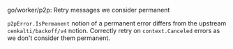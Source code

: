 go/worker/p2p: Retry messages we consider permanent

`p2pError.IsPermanent` notion of a permanent error differs from the upstream
`cenkalti/backoff/v4` notion. Correctly retry on `context.Canceled` errors as
we don't consider them permanent.

